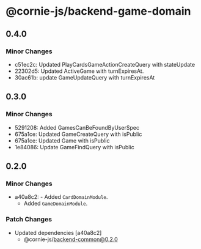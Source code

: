 # @cornie-js/backend-game-domain

## 0.4.0

### Minor Changes

- c51ec2c: Updated PlayCardsGameActionCreateQuery with stateUpdate
- 22302d5: Updated ActiveGame with turnExpiresAt.
- 30ac61b: update GameUpdateQuery with turnExpiresAt

## 0.3.0

### Minor Changes

- 5291208: Added GamesCanBeFoundByUserSpec
- 675a1ce: Updated GameCreateQuery with isPublic
- 675a1ce: Updated Game with isPublic
- 1e84086: Update GameFindQuery with isPublic

## 0.2.0

### Minor Changes

- a40a8c2: - Added `CardDomainModule`.
  - Added `GameDomainModule`.

### Patch Changes

- Updated dependencies [a40a8c2]
  - @cornie-js/backend-common@0.2.0
